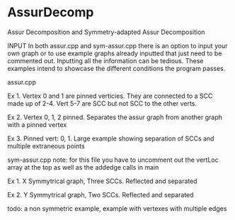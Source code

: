 # AssurDecomp
Assur Decomposition and Symmetry-adapted Assur Decomposition

INPUT
In both assur.cpp and sym-assur.cpp there is an option to input your own graph or to use example graphs already inputted that just 
need to be commented out. Inputting all the information can be tedious. 
These examples intend to showcase the different conditions the program passes.


assur.cpp

Ex 1. Vertex 0 and 1 are pinned verticies. They are connected to a SCC made up of 2-4. Vert 5-7 are SCC but not SCC to the other verts.

Ex 2. Vertex 0, 1, 2 pinned. Separates the assur graph from another graph with a pinned vertex

Ex 3. Pinned vert: 0, 1. Large example showing separation of SCCs and multiple extraneous points


sym-assur.cpp
note: for this file you have to uncomment out the vertLoc array at the top as well as the addedge calls in main

Ex 1. X Symmytrical graph, Three SCCs. Reflected and separated

Ex 2. Y Symmytrical graph, Two SCCs. Reflected and separated

todo: a non symmetric example, example with vertexes with multiple edges
